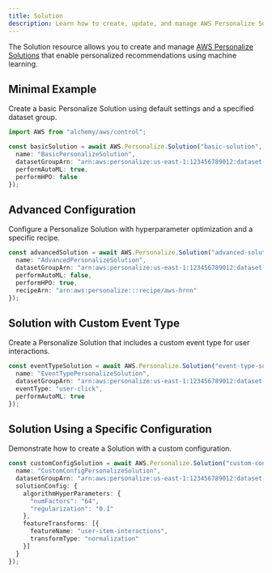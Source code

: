 ```yaml
---
title: Solution
description: Learn how to create, update, and manage AWS Personalize Solutions using Alchemy Cloud Control.
---
```



The Solution resource allows you to create and manage [AWS Personalize Solutions](https://docs.aws.amazon.com/personalize/latest/userguide/) that enable personalized recommendations using machine learning.

## Minimal Example

Create a basic Personalize Solution using default settings and a specified dataset group.

```ts
import AWS from "alchemy/aws/control";

const basicSolution = await AWS.Personalize.Solution("basic-solution", {
  name: "BasicPersonalizeSolution",
  datasetGroupArn: "arn:aws:personalize:us-east-1:123456789012:dataset-group/my-dataset-group",
  performAutoML: true,
  performHPO: false
});
```

## Advanced Configuration

Configure a Personalize Solution with hyperparameter optimization and a specific recipe.

```ts
const advancedSolution = await AWS.Personalize.Solution("advanced-solution", {
  name: "AdvancedPersonalizeSolution",
  datasetGroupArn: "arn:aws:personalize:us-east-1:123456789012:dataset-group/my-dataset-group",
  performAutoML: false,
  performHPO: true,
  recipeArn: "arn:aws:personalize:::recipe/aws-hrnn"
});
```

## Solution with Custom Event Type

Create a Personalize Solution that includes a custom event type for user interactions.

```ts
const eventTypeSolution = await AWS.Personalize.Solution("event-type-solution", {
  name: "EventTypePersonalizeSolution",
  datasetGroupArn: "arn:aws:personalize:us-east-1:123456789012:dataset-group/my-dataset-group",
  eventType: "user-click",
  performAutoML: true
});
```

## Solution Using a Specific Configuration

Demonstrate how to create a Solution with a custom configuration.

```ts
const customConfigSolution = await AWS.Personalize.Solution("custom-config-solution", {
  name: "CustomConfigPersonalizeSolution",
  datasetGroupArn: "arn:aws:personalize:us-east-1:123456789012:dataset-group/my-dataset-group",
  solutionConfig: {
    algorithmHyperParameters: {
      "numFactors": "64",
      "regularization": "0.1"
    },
    featureTransforms: [{
      featureName: "user-item-interactions",
      transformType: "normalization"
    }]
  }
});
```
